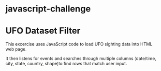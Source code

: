 # javascript-challenge
# UFO Dataset Filter

This excercise uses JavaScript code to load UFO sighting data into HTML web page. 

It then listens for events and searches through multiple columns (date/time, city, state, country, shape)to find rows that match user input.

